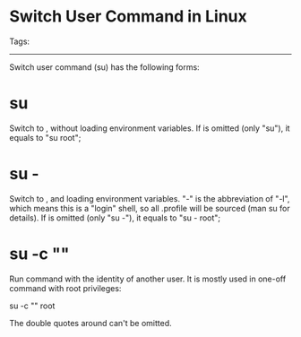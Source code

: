 # Switch User Command in Linux
Tags: 

------

Switch user command (su) has the following forms:

 

# su <username>

 

Switch to <username>, without loading environment variables. If <username> is omitted (only "su"), it equals to "su root";

 

# su - <username>

 


Switch to <username>, and loading environment variables. "-" is the abbreviation of "-l", which means this is a "login" shell, so all .profile will be sourced (man su for details). If <username> is omitted (only "su -"), it equals to "su - root";
 

# su -c "<command>" <username>

 

Run command with the identity of another user. It is mostly used in one-off command with root privileges:

 

 su -c "<command>" root

 

The double quotes around <command> can't be omitted.